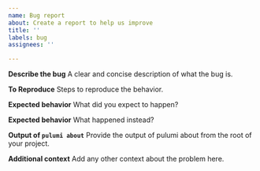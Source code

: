 ```yaml
---
name: Bug report
about: Create a report to help us improve
title: ''
labels: bug
assignees: ''

---
```


**Describe the bug**
A clear and concise description of what the bug is.

**To Reproduce**
Steps to reproduce the behavior.

**Expected behavior**
What did you expect to happen?

**Expected behavior**
What happened instead?

**Output of `pulumi about`**
Provide the output of pulumi about from the root of your project.

**Additional context**
Add any other context about the problem here.
